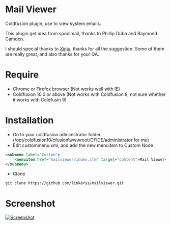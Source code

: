 Mail Viewer
==========

Coldfusion plugin, use to view system emails.

This plugin get idea from spoolmail, thanks to Phillip Duba and Raymond Camden.

I should special thanks to [Xinju](https://github.com/xinju), thanks for all the suggestion. Some of them are really great, and also thanks for your QA.

Require
=======
- Chrome or Firefox browser (Not works well with IE)
- Coldfusion 10.0 or above (Not works with Coldfusion 8, not sure whether it works with Coldfusin 9)

Installation
==========
* Go to your coldfusion administrator folder (/opt/coldfusion10/cfusion\wwwroot/CFIDE/administrator for me)
* Edit custommenu.xml, and add the new menuitem to Custom Node
```xml
<submenu label="Custom">
	<menuitem href="mailviewer/index.cfm" target="content">Mail Viewer</menuitem>
</submenu>
```
* Clone
```git
git clone https://github.com/linkarys/mailviewer.git
```

Screenshot
========
[![Screenshot](http://thumbsnap.com/s/rSvQFIUR.png)](http://thumbsnap.com/s/rSvQFIUR.png)
